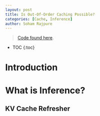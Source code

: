```yaml
---
layout: post
title: Is Out-Of-Order Caching Possible?
categories: [Cache, Inference]
author: Soham Rajpure
---
```



> [Code found here](https://github.com/SohamRajpure/dml-inference). 


* TOC
{:toc}

# Introduction


# What is Inference? 


## KV Cache Refresher

